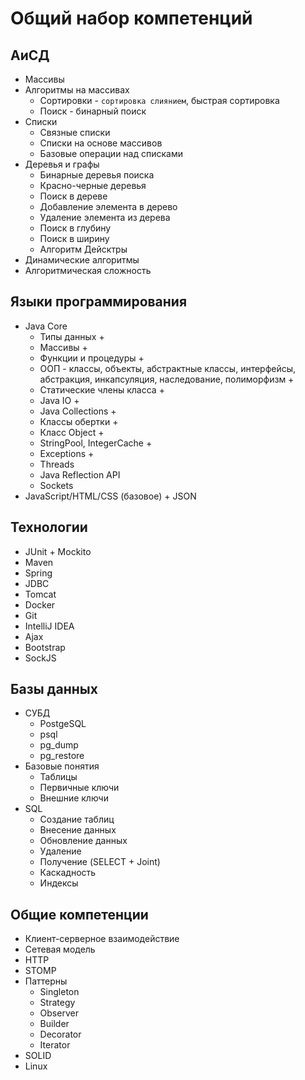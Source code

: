 # Общий набор компетенций

## АиСД

- Массивы
- Алгоритмы на массивах
	- Сортировки - `сортировка слиянием`, быстрая сортировка
	- Поиск - бинарный поиск
- Списки
	- Связные списки
	- Списки на основе массивов
	- Базовые операции над списками
- Деревья и графы
	- Бинарные деревья поиска
	- Красно-черные деревья
	- Поиск в дереве
	- Добавление элемента в дерево
	- Удаление элемента из дерева
	- Поиск в глубину
	- Поиск в ширину
	- Алгоритм Дейсктры
- Динамические алгоритмы
- Алгоритмическая сложность

## Языки программирования
- Java Core
	- Типы данных +
	- Массивы + 
	- Функции и процедуры +
	- ООП - классы, объекты, абстрактные классы, интерфейсы, абстракция, инкапсуляция, наследование, полиморфизм +
	- Статические члены класса +
	- Java IO +
	- Java Collections +
	- Классы обертки +
	- Класс Object +
	- StringPool, IntegerCache +
	- Exceptions +
	- Threads
	- Java Reflection API
	- Sockets
- JavaScript/HTML/CSS (базовое) + JSON

## Технологии

- JUnit + Mockito
- Maven
- Spring
- JDBC
- Tomcat
- Docker
- Git
- IntelliJ IDEA
- Ajax
- Bootstrap
- SockJS

## Базы данных

- СУБД
	- PostgeSQL
	- psql
	- pg_dump
	- pg_restore
- Базовые понятия
	- Таблицы 
	- Первичные ключи 
	- Внешние ключи
- SQL
	- Создание таблиц
	- Внесение данных
	- Обновление данных
	- Удаление
	- Получение (SELECT + Joint)
	- Каскадность
	- Индексы

## Общие компетенции

- Клиент-серверное взаимодействие
- Сетевая модель
- HTTP
- STOMP
- Паттерны
	- Singleton
	- Strategy
	- Observer
	- Builder
	- Decorator
	- Iterator
- SOLID
- Linux
